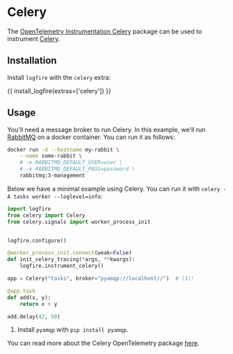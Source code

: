 # Celery

The [OpenTelemetry Instrumentation Celery][opentelemetry-celery] package can be used to instrument [Celery][celery].

## Installation

Install `logfire` with the `celery` extra:

{{ install_logfire(extras=['celery']) }}

## Usage

You'll need a message broker to run Celery. In this example, we'll run [RabbitMQ][rabbitmq-image] on a docker container.
You can run it as follows:

```bash
docker run -d --hostname my-rabbit \
    --name some-rabbit \
    # -e RABBITMQ_DEFAULT_USER=user \
    # -e RABBITMQ_DEFAULT_PASS=password \
    rabbitmq:3-management
```

Below we have a minimal example using Celery. You can run it with `celery -A tasks worker --loglevel=info`:

```py title="tasks.py"
import logfire
from celery import Celery
from celery.signals import worker_process_init


logfire.configure()

@worker_process_init.connect(weak=False)
def init_celery_tracing(*args, **kwargs):
    logfire.instrument_celery()

app = Celery("tasks", broker="pyamqp://localhost//")  # (1)!

@app.task
def add(x, y):
    return x + y

add.delay(42, 50)
```

1. Install `pyamqp` with `pip install pyamqp`.

You can read more about the Celery OpenTelemetry package [here][opentelemetry-celery].

[celery]: https://docs.celeryq.dev/en/stable/
[opentelemetry-celery]: https://opentelemetry-python-contrib.readthedocs.io/en/latest/instrumentation/celery/celery.html
[rabbitmq-image]: https://hub.docker.com/_/rabbitmq
